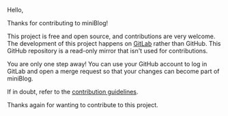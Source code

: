 Hello,

Thanks for contributing to miniBlog!

This project is free and open source, and contributions are very welcome.
The development of this project happens on
[GitLab](https://gitlab.com/pascalpepe/django-minipages) rather than
GitHub. This GitHub repository is a read-only mirror that isn't used for
contributions.

You are only one step away! You can use your GitHub account to log in GitLab
and open a merge request so that your changes can become part of miniBlog.

If in doubt, refer to the [contribution guidelines](https://gitlab.com/pascalpepe/django-miniblog/-/blob/main/CONTRIBUTING.md).

Thanks again for wanting to contribute to this project.
